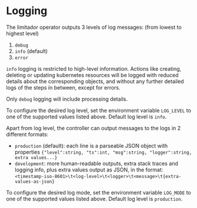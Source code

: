 # Logging

The limitador operator outputs 3 levels of log messages: (from lowest to highest level)
1. `debug`
2. `info` (default)
3. `error`

`info` logging is restricted to high-level information. Actions like creating, deleting or updating kubernetes resources will be logged with reduced details about the corresponding objects, and without any further detailed logs of the steps in between, except for errors.

Only `debug` logging will include processing details.

To configure the desired log level, set the environment variable `LOG_LEVEL` to one of the supported values listed above. Default log level is `info`.

Apart from log level, the controller can output messages to the logs in 2 different formats:
- `production` (default): each line is a parseable JSON object with properties `{"level":string, "ts":int, "msg":string, "logger":string, extra values...}`
- `development`: more human-readable outputs, extra stack traces and logging info, plus extra values output as JSON, in the format: `<timestamp-iso-8601>\t<log-level>\t<logger>\t<message>\t{extra-values-as-json}`

To configure the desired log mode, set the environment variable `LOG_MODE` to one of the supported values listed above. Default log level is `production`.
